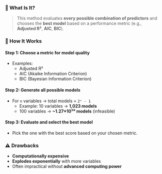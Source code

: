 ### 🧠 What Is It?
> This method evaluates **every possible combination of predictors** and chooses the **best model** based on a performance metric (e.g., **Adjusted R²**, **AIC**, **BIC**).
### 🧪 How It Works
#### **Step 1**: Choose a metric for model quality
- Examples:
    - Adjusted R²
    - AIC (Akaike Information Criterion)
    - BIC (Bayesian Information Criterion)

#### **Step 2**: Generate all possible models
- For `n` variables → total models = `2ⁿ - 1`
    - Example: 10 variables → **1,023 models**
    - 100 variables → **~1.27×10³⁰ models** (infeasible)
#### **Step 3**: Evaluate and select the best model
- Pick the one with the best score based on your chosen metric.
### ⚠️ Drawbacks
- **Computationally expensive**
- **Explodes exponentially** with more variables
- Often impractical without **advanced computing power**